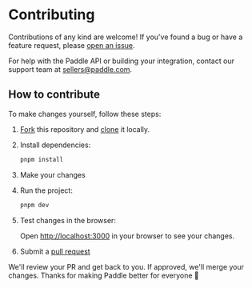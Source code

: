 # Contributing

Contributions of any kind are welcome! If you've found a bug or have a feature request, please [open an issue](/issues).

For help with the Paddle API or building your integration, contact our support team at [sellers@paddle.com](mailto:sellers@paddle.com).

## How to contribute

To make changes yourself, follow these steps:

1. [Fork](https://help.github.com/articles/fork-a-repo/) this repository and [clone](https://help.github.com/articles/cloning-a-repository/) it locally.

2. Install dependencies:

   ```bash
   pnpm install
   ```

3. Make your changes

4. Run the project:

   ```bash
   pnpm dev
   ```

5. Test changes in the browser:

   Open [http://localhost:3000](http://localhost:3000) in your browser to see your changes.

6. Submit a [pull request](https://help.github.com/articles/creating-a-pull-request-from-a-fork/)

We'll review your PR and get back to you. If approved, we'll merge your changes. Thanks for making Paddle better for everyone 💛
